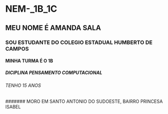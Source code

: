 # NEM-_1B_1C
## MEU NOME É AMANDA SALA 
### SOU ESTUDANTE DO COLEGIO ESTADUAL HUMBERTO DE CAMPOS 
#### MINHA TURMA É O 1B
##### DICIPLINA PENSAMENTO COMPUTACIONAL
###### TENHO 15 ANOS 
####### MORO EM SANTO ANTONIO DO SUDOESTE, BAIRRO PRINCESA ISABEL
